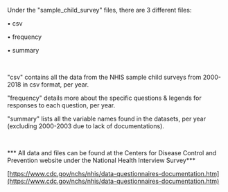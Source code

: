 Under the "sample_child_survey" files, there are 3 different files:


• csv

• frequency

• summary

<br />

"csv" contains all the data from the NHIS sample child surveys from 2000-2018 in csv format, per year.

"frequency" details more about the specific questions & legends for responses to each question, per year.

"summary" lists all the variable names found in the datasets, per year (excluding 2000-2003 due to lack of documentations).

<br />

*** All data and files can be found at the Centers for Disease Control and Prevention website under the National Health Interview Survey***

[https://www.cdc.gov/nchs/nhis/data-questionnaires-documentation.htm](https://www.cdc.gov/nchs/nhis/data-questionnaires-documentation.htm)

